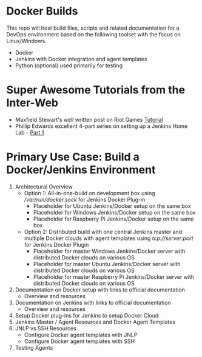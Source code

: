 # Docker Builds
This repo will host build files, scripts and related documentation for a DevOps environment based on the following toolset with the focus on Linux/Windows.
   * Docker 
   * Jenkins with Docker integration and agent templates
   * Python (optional) used primarily for testing
   
# Super Awesome Tutorials from the Inter-Web
  * Maxfield Stewart's well written post on Riot Games [Tutorial](https://technology.riotgames.com/news/jenkins-ephemeral-docker-tutorial)
  * Phillip Edwards excellent 4-part series on setting up a Jenkins Home Lab - [Part 1](https://www.gdcorner.com/2019/12/27/JenkinsHomeLab-P1-MasterSetup.html)

# Primary Use Case: Build a Docker/Jenkins Environment
1. Architectural Overview 
    * Option 1: All-in-one-build on development box using */var/run/docker.sock* for Jenkins Docker Plug-in
        * Placeholder for Ubuntu Jenkins/Docker setup on the same box
        * Placeholder for Windows Jenkins/Docker setup on the same box
        * Placeholder for Raspberry Pi Jenkins/Docker setup on the same box
    * Option 2: Distributed build with one central Jenkins master and multiple Docker clouds 
       with agent templates using *tcp://server:port* for Jenkins Docker Plugin
        * Placeholder for master Windows Jenkins/Docker server with distributed Docker clouds on various OS
        * Placeholder for master Ubuntu Jenkins/Docker server with distributed Docker clouds on various OS
        * Placeholder for master Raspberry Pi Jenkins/Docker server with distributed Docker clouds on various OS
2. Documentation on Docker setup with links to official documentation
    * Overview and resources
3. Documentation on Jenkins with links to official documentation 
    * Overview and resources
4. Setup Docker plug-ins for Jenkins to setup Docker Cloud
5. Jenkins Master / Agent Resources and Docker Agent Templates
6. JNLP vs SSH Resources
   * Configure Docker agent templates with JNLP
   * Configure Docker agent templates with SSH
7. Testing Agents 
